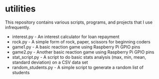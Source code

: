 # utilities

This repository contains various scripts, programs, and projects that I use infrequently.

- interest.py - An interest calculator for loan repayment
- rock.py - A simple form of rock, paper, scissors for beginning coders
- game1.py - A basic reaction game using Raspberry Pi GPIO pins
- game2.py - Another basic reaction game using Raspberry Pi GPIO pins
- stat_script.py - A script to do basic stats analysis (max, min, mean, standard deviation) on a CSV data set
- random_students.py - A simple script to generate a random list of students
